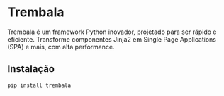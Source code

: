 # Trembala

Trembala é um framework Python inovador, projetado para ser rápido e eficiente. Transforme componentes Jinja2 em Single Page Applications (SPA) e mais, com alta performance.

## Instalação

```bash
pip install trembala
```
